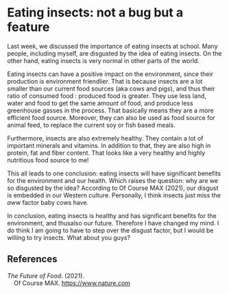 # Eating insects: not a bug but a feature

Last week, we discussed the importance of eating insects at school. Many people, including myself, are disgusted by the idea of eating insects. On the other hand, eating insects is very normal in other parts of the world.

Eating insects can have a positive impact on the environment, since their production is environment friendlier. That is because insects are a lot smaller than our current food sources (aka cows and pigs), and thus their ratio of consumed food : produced food is greater. They use less land, water and food to get the same amount of food, and produce less greenhouse gasses in the process. That basically means they are a more efficient food source. Moreover, they can also be used as food source for animal feed, to replace the current soy or fish based meals.

Furthermore, insects are also extremely healthy. They contain a lot of important minerals and vitamins. In addition to that, they are also high in protein, fat and fiber content. That looks like a very healthy and highly nutritious food source to me!

This all leads to one conclusion: eating insects will have significant benefits for the environment and our health. Which raises the question: why are we so disgusted by the idea? According to Of Course MAX (2021), our disgust is embedded in our Western culture. Personally, I think insects just miss the _aww_ factor baby cows have.

In conclusion, eating insects is healthy and has significant benefits for the environment, and thusalso our future. Therefore I have changed my mind. I do think I am going to have to step over the disgust factor, but I would be willing to try insects. What about you guys?

## References

_The Future of Food_. (2021).  
 &nbsp;&nbsp;&nbsp;&nbsp;Of Course MAX. <https://www.nature.com>
